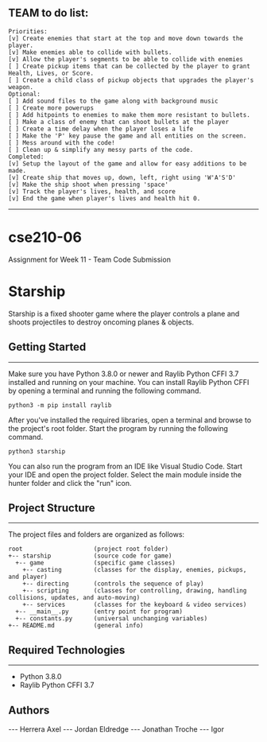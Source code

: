 ## TEAM to do list:
```
Priorities:
[v] Create enemies that start at the top and move down towards the player.
[v] Make enemies able to collide with bullets.
[v] Allow the player's segments to be able to collide with enemies
[ ] Create pickup items that can be collected by the player to grant Health, Lives, or Score.
[ ] Create a child class of pickup objects that upgrades the player's weapon.
Optional:
[ ] Add sound files to the game along with background music
[ ] Create more powerups
[ ] Add hitpoints to enemies to make them more resistant to bullets.
[ ] Make a class of enemy that can shoot bullets at the player
[ ] Create a time delay when the player loses a life
[ ] Make the 'P' key pause the game and all entities on the screen. 
[ ] Mess around with the code!
[ ] Clean up & simplify any messy parts of the code.
Completed:
[v] Setup the layout of the game and allow for easy additions to be made.
[v] Create ship that moves up, down, left, right using 'W'A'S'D'
[v] Make the ship shoot when pressing 'space'
[v] Track the player's lives, health, and score
[v] End the game when player's lives and health hit 0.
```
---

# cse210-06
Assignment for Week 11 - Team Code Submission


# Starship
Starship is a fixed shooter game where the player controls a plane and shoots projectiles to destroy oncoming planes & objects.

## Getting Started
---
Make sure you have Python 3.8.0 or newer and Raylib Python CFFI 3.7 installed and running on your machine. You can install Raylib Python CFFI by opening a terminal and running the following command.
```
python3 -m pip install raylib
```
After you've installed the required libraries, open a terminal and browse to the project's root folder. Start the program by running the following command.

```
python3 starship 
```
You can also run the program from an IDE like Visual Studio Code. Start your IDE and open the 
project folder. Select the main module inside the hunter folder and click the "run" icon.

## Project Structure
---
The project files and folders are organized as follows:
```
root                    (project root folder)
+-- starship            (source code for game)
  +-- game              (specific game classes)
    +-- casting         (classes for the display, enemies, pickups, and player)
    +-- directing       (controls the sequence of play)
    +-- scripting       (classes for controlling, drawing, handling collisions, updates, and auto-moving)
    +-- services        (classes for the keyboard & video services)
  +-- __main__.py       (entry point for program)
  +-- constants.py      (universal unchanging variables)
+-- README.md           (general info)
```

## Required Technologies
---
* Python 3.8.0
* Raylib Python CFFI 3.7

## Authors
--- Herrera Axel
--- Jordan Eldredge
--- Jonathan Troche
--- Igor
